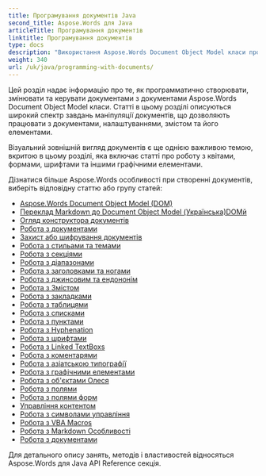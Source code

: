 ```yaml
---
title: Програмування документів Java
second_title: Aspose.Words для Java
articleTitle: Програмування документів
linktitle: Програмування документів
type: docs
description: "Використання Aspose.Words Document Object Model класи программатично створювати, змінювати та керувати документами Javaй Робота з документами, налаштуваннями та змістом, а також із зовнішнім виглядом документа через управління кольорами, формами, шрифтами та іншими графіками."
weight: 340
url: /uk/java/programming-with-documents/
---
```


Цей розділ надає інформацію про те, як программатично створювати, змінювати та керувати документами з документами Aspose.Words Document Object Model класи. Статті в цьому розділі описуються широкий спектр завдань маніпуляції документів, що дозволяють працювати з документами, налаштуваннями, змістом та його елементами.

Візуальний зовнішній вигляд документів є ще однією важливою темою, вкритою в цьому розділі, яка включає статті про роботу з квітами, формами, шрифтами та іншими графічними елементами.

Дізнатися більше Aspose.Words особливості при створенні документів, виберіть відповідну статтю або групу статей:

- [Aspose.Words Document Object Model (DOM)](/words/uk/java/aspose-words-document-object-model/)
- [Переклад Markdown до Document Object Model (Українська)DOMй](/words/uk/java/translate-markdown-to-document-object-model/)
- [Огляд конструктора документів](/words/uk/java/document-builder-overview/)
- [Робота з документами](/words/uk/java/working-with-document/)
- [Захист або шифрування документів](/words/uk/java/protect-or-encrypt-a-document/)
- [Робота з стильами та темами](/words/java/working-with-styles/)
- [Робота з секціями](/words/uk/java/working-with-sections/)
- [Робота з діапазонами](/words/uk/java/working-with-ranges/)
- [Робота з заголовками та ногами](/words/uk/java/working-with-headers-and-footers/)
- [Робота з джинсовим та ендононім](/words/uk/java/working-with-footnote-and-endnote/)
- [Робота з Змістом](/words/uk/java/working-with-table-of-contents/)
- [Робота з закладками](/words/uk/java/working-with-bookmarks/)
- [Робота з таблицями](/words/uk/java/working-with-tables/)
- [Робота з списками](/words/uk/java/working-with-lists/)
- [Робота з пунктами](/words/uk/java/working-with-paragraphs/)
- [Робота з Hyphenation](/words/uk/java/working-with-hyphenation/)
- [Робота з шрифтами](/words/uk/java/working-with-fonts/)
- [Робота з Linked TextBoxs](/words/uk/java/working-with-linked-textboxes/)
- [Робота з коментарями](/words/uk/java/working-with-comments/)
- [Робота з азіатською типографії](/words/uk/java/working-with-asian-typography/)
- [Робота з графічними елементами](/words/java/working-with-graphic-elements/)
- [Робота з об'єктами Олеся](/words/uk/java/working-with-ole-objects/)
- [Робота з полями](/words/uk/java/working-with-fields/)
- [Робота з полями форм](/words/uk/java/working-with-form-fields/)
- [Управління контентом](/words/java/contents-management/)
- [Робота з символами управління](/words/uk/java/working-with-control-characters/)
- [Робота з VBA Macros](/words/uk/java/working-with-vba-macros/)
- [Робота з Markdown Особливості](/words/uk/java/working-with-markdown-features/)
- [Робота з документами](/words/uk/java/working-with-text-document/)

Для детального опису занять, методів і властивостей відносяться Aspose.Words для Java API Reference секція.